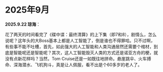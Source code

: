 # 2025年9月

**2025.9.22 琼海**：

花了两天的时间看完了《碟中谍：最终清算》的上下集（即7和8），剧情么，怎么说呢？这年头的大Boss基本上都是人工智能了，倒是谁也不得罪哈。只不过啊，有些事不能不吐槽，首先，如此强大的人工智能和人类沟通居然还需要个棺材，到底是智能呢还是智能呢？其次，这人工智能毁灭人类的方式还是诺亚方舟的梗，就没有点新花样吗？当然，Tom Cruise还是一如既往地拼命。悬崖跳伞、火车搏命、深海潜水、飞机狗斗，真是让人佩服，看不出是个60多岁的老人了。
